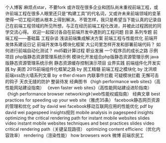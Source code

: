 个人博客 麻烦点star，不要fork 或许现在很多企业和团队尚未重视前端工程，或许前端工程在很多人眼里还只是“构建工具”的代名词，又或许未来前端领域的变革使得一切工程问题从根本上得到解决。不管怎样，我只是希望当下能认真的记录自己在前端工程领域的所见所想，与正在经历前端工程化改进，并被此过程困扰的同学交流心得。 欢迎一起探讨各自在前端开发中遇到的工程问题 目录 系列专题 前端工程——基础篇 工程杂谈 浅谈前端集成解决方案 前端工程与性能优化 前端开发体系建设日记 前端开发体与模块化框架 大公司里怎样开发和部署前端代码？ 如何进行前端自动化测试？ md5戳计算过程 职业发展 一个程序员的成长之路 示例项目 php版静态资源管理系统示例 模块化开发组合php版静态资源管理示例 java版静态资源管理系统示例 静态资源缓存控制演示项目 业界实践 前端组件化开发实践 by 美团 2015前端组件化框架之路 by 民工精髓 前端工程之模块化 by 沈洪顺 前端xss防火墙系列文章 by ｅtherｄream 内联事件拦截 可疑模块拦截 无懈可击的钩子 天衣无缝的防护 整装待发 经典图书 《high performance web sites》（高性能网站建设指南） 《even faster web sites》（高性能网站建设进阶指南） 《high performance browser networking》（web性能权威指南） 经典文章 best practices for speeding up your web site（雅虎35条） facebook静态网页资源的管理和优化 pdf by david wei facebook移动互联网应用的性能优化 pdf by david wei pagespeed insights规则 mobile analysis in pagespeed insights optimizing the critical rendering path for instant mobile websites slides video instant mobile websites techniques and best practices slides video critical rendering path（关键呈现路径） optimizing content efficienc（优化内容效率） rendering（渲染性能） how browsers work 微博 前端农民工
